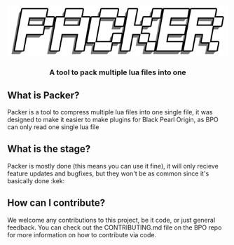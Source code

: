 ![A logo of the packer app width](./Packer-Logo.png)

<h3 align="center">A tool to pack multiple lua files into one</h3>

## What is Packer?

Packer is a tool to compress multiple lua files into one single file, it was designed to make it easier to make plugins for Black Pearl Origin, as BPO can only read one single lua file

## What is the stage?

Packer is mostly done (this means you can use it fine), it will only recieve feature updates and bugfixes, but they won't be as common since it's basically done :kek:

## How can I contribute?

We welcome any contributions to this project, be it code, or just general feedback. You can check out the CONTRIBUTING.md file on the BPO repo for more information on how to contribute via code.
